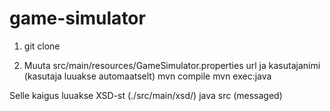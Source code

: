 game-simulator
==============
1. git clone

2. Muuta src/main/resources/GameSimulator.properties url ja kasutajanimi (kasutaja luuakse automaatselt)
mvn compile
mvn exec:java

Selle kaigus luuakse XSD-st (./src/main/xsd/) java src (messaged)

